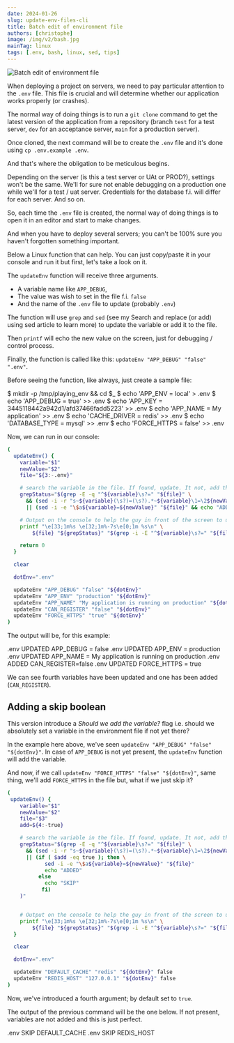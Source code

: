 ```yaml
---
date: 2024-01-26
slug: update-env-files-cli
title: Batch edit of environment file
authors: [christophe]
image: /img/v2/bash.jpg
mainTag: linux
tags: [.env, bash, linux, sed, tips]
---
```

![Batch edit of environment file](/img/v2/bash.jpg)

When deploying a project on servers, we need to pay particular attention to the `.env` file. This file is crucial and will determine whether our application works properly (or crashes).

The normal way of doing things is to run a `git clone` command to get the latest version of the application from a repository (branch `test` for a test server, `dev` for an acceptance server, `main` for a production server).

Once cloned, the next command will be to create the `.env` file and it's done using `cp .env.example .env`.

And that's where the obligation to be meticulous begins.

<!-- truncate -->

Depending on the server (is this a test server or UAt or PROD?), settings won't be the same. We'll for sure not enable debugging on a production one while we'll for a test / uat server. Credentials for the database f.i. will differ for each server. And so on.

So, each time the `.env` file is created, the normal way of doing things is to open it in an editor and start to make changes.

And when you have to deploy several servers; you can't be 100% sure you haven't forgotten something important.

Below a Linux function that can help. You can just copy/paste it in your console and run it but first, let's take a look on it.

The `updateEnv` function will receive three arguments.

* A variable name like `APP_DEBUG`,
* The value was wish to set in the file f.i. `false`
* And the name of the `.env` file to update (probably `.env`)

The function will use `grep` and `sed` (see my <Link to="/blog/linux-sed-tips">Search and replace (or add) using sed</Link> article to learn more) to update the variable or add it to the file.

Then `printf` will echo the new value on the screen, just for debugging / control process.

Finally, the function is called like this: `updateEnv "APP_DEBUG" "false" ".env"`.

Before seeing the function, like always, just create a sample file:

<Terminal>
$ mkdir -p /tmp/playing_env && cd $_
$ echo 'APP_ENV = local' > .env
$ echo 'APP_DEBUG = true' >> .env
$ echo 'APP_KEY = 3445118442a942d1/afd37466fadd5223' >> .env
$ echo 'APP_NAME = My application' >> .env
$ echo 'CACHE_DRIVER = redis' >> .env
$ echo 'DATABASE_TYPE = mysql' >> .env
$ echo 'FORCE_HTTPS = false' >> .env
</Terminal>

Now, we can run in our console:

```bash
(
  updateEnv() {
    variable="$1"
    newValue="$2"
    file="${3:-.env}"

    # search the variable in the file. If found, update. It not, add the entry
    grepStatus="$(grep -E -q "^${variable}\s?=" "${file}" \
      && (sed -i -r "s~${variable}(\s?)=(\s?).*~${variable}\1=\2${newValue}~" "${file}" && echo "UPDATED") \
      || (sed -i -e "\$a${variable}=${newValue}" "${file}" && echo "ADDED"))"

    # Output on the console to help the guy in front of the screen to understand
    printf "\e[33;1m%s \e[32;1m%-7s\e[0;1m %s\n" \
        ${file} "${grepStatus}" "$(grep -i -E "^${variable}\s?=" "${file}")"

    return 0
  }

  clear

  dotEnv=".env"

  updateEnv "APP_DEBUG" "false" "${dotEnv}"
  updateEnv "APP_ENV" "production" "${dotEnv}"
  updateEnv "APP_NAME" "My application is running on production" "${dotEnv}"
  updateEnv "CAN_REGISTER" "false" "${dotEnv}"
  updateEnv "FORCE_HTTPS" "true" "${dotEnv}"
)
```

The output will be, for this example:

<Terminal>
.env UPDATED APP_DEBUG = false
.env UPDATED APP_ENV = production
.env UPDATED APP_NAME = My application is running on production
.env ADDED   CAN_REGISTER=false
.env UPDATED FORCE_HTTPS = true
</Terminal>

We can see fourth variables have been updated and one has been added (`CAN_REGISTER`).

## Adding a skip boolean

This version introduce a *Should we add the variable?* flag i.e. should we absolutely set a variable in the environment file if not yet there?

In the example here above, we've seen `updateEnv "APP_DEBUG" "false" "${dotEnv}"`. In case of `APP_DEBUG` is not yet present, the `updateEnv` function will add the variable.

And now, if we call `updateEnv "FORCE_HTTPS" "false" "${dotEnv}"`, same thing, we'll add `FORCE_HTTPS` in the file but, what if we just skip it?

```bash
(
 updateEnv() {
    variable="$1"
    newValue="$2"
    file="$3"
    add=${4:-true}

    # search the variable in the file. If found, update. It not, add the entry
    grepStatus="$(grep -E -q "^${variable}\s?=" "${file}" \
      && (sed -i -r "s~${variable}(\s?)=(\s?).*~${variable}\1=\2${newValue}~" "${file}" && echo "UPDATED") \
      || (if ( $add -eq true ); then \
            sed -i -e "\$a${variable}=${newValue}" "${file}"
            echo "ADDED"
          else
            echo "SKIP"
           fi)
    )"


    # Output on the console to help the guy in front of the screen to understand
    printf "\e[33;1m%s \e[32;1m%-7s\e[0;1m %s\n" \
        ${file} "${grepStatus}" "$(grep -i -E "^${variable}\s?=" "${file}" || echo ${variable})"
  }

  clear

  dotEnv=".env"

  updateEnv "DEFAULT_CACHE" "redis" "${dotEnv}" false
  updateEnv "REDIS_HOST" "127.0.0.1" "${dotEnv}" false
)
```

Now, we've introduced a fourth argument; by default set to `true`.

The output of the previous command will be the one below. If not present, variables are not added and this is just perfect.

<Terminal>
.env SKIP    DEFAULT_CACHE
.env SKIP    REDIS_HOST
</Terminal>
